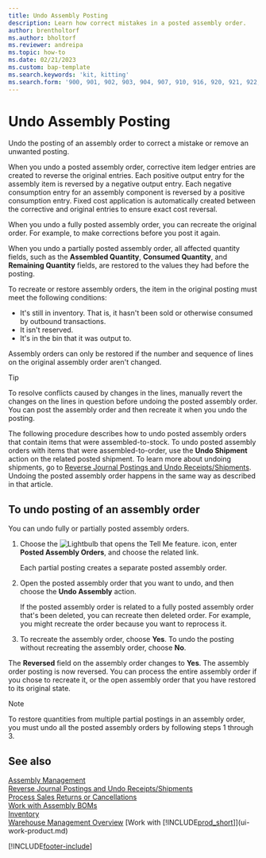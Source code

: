 ```yaml
---
title: Undo Assembly Posting
description: Learn how correct mistakes in a posted assembly order.
author: brentholtorf
ms.author: bholtorf
ms.reviewer: andreipa
ms.topic: how-to
ms.date: 02/21/2023
ms.custom: bap-template
ms.search.keywords: 'kit, kitting'
ms.search.form: '900, 901, 902, 903, 904, 907, 910, 916, 920, 921, 922, 923, 940, 941, 942, 930, 931, 932, 914, 915, 905'
---
```

# Undo Assembly Posting

Undo the posting of an assembly order to correct a mistake or remove an unwanted posting.

When you undo a posted assembly order, corrective item ledger entries are created to reverse the original entries. Each positive output entry for the assembly item is reversed by a negative output entry. Each negative consumption entry for an assembly component is reversed by a positive consumption entry. Fixed cost application is automatically created between the corrective and original entries to ensure exact cost reversal.  

When you undo a fully posted assembly order, you can recreate the original order. For example, to make corrections before you post it again.  

When you undo a partially posted assembly order, all affected quantity fields, such as the **Assembled Quantity**, **Consumed Quantity**, and **Remaining Quantity** fields, are restored to the values they had before the posting.  

To recreate or restore assembly orders, the item in the original posting must meet the following conditions:  

* It's still in inventory. That is, it hasn't been sold or otherwise consumed by outbound transactions.  
* It isn't reserved.  
* It's in the bin that it was output to.  

Assembly orders can only be restored if the number and sequence of lines on the original assembly order aren't changed.  

> [!TIP]  
> To resolve conflicts caused by changes in the lines, manually revert the changes on the lines in question before undoing the posted assembly order. You can post the assembly order and then recreate it when you undo the posting.  

The following procedure describes how to undo posted assembly orders that contain items that were assembled-to-stock. To undo posted assembly orders with items that were assembled-to-order, use the **Undo Shipment** action on the related posted shipment. To learn more about undoing shipments, go to [Reverse Journal Postings and Undo Receipts/Shipments](finance-how-reverse-journal-posting.md). Undoing the posted assembly order happens in the same way as described in that article.  

## To undo posting of an assembly order

You can undo fully or partially posted assembly orders.

1. Choose the ![Lightbulb that opens the Tell Me feature.](media/ui-search/search_small.png "Tell me what you want to do") icon, enter **Posted Assembly Orders**, and choose the related link.  

   Each partial posting creates a separate posted assembly order.  
2. Open the posted assembly order that you want to undo, and then choose the **Undo Assembly** action.  

    If the posted assembly order is related to a fully posted assembly order that's been deleted, you can recreate then deleted order. For example, you might recreate the order because you want to reprocess it.  
3. To recreate the assembly order, choose **Yes**. To undo the posting without recreating the assembly order, choose **No**.  

The **Reversed** field on the assembly order changes to **Yes**. The assembly order posting is now reversed. You can process the entire assembly order if you chose to recreate it, or the open assembly order that you have restored to its original state.  

> [!NOTE]  
> To restore quantities from multiple partial postings in an assembly order, you must undo all the posted assembly orders by following steps 1 through 3.  

## See also

[Assembly Management](assembly-assemble-items.md)  
[Reverse Journal Postings and Undo Receipts/Shipments](finance-how-reverse-journal-posting.md)  
[Process Sales Returns or Cancellations](sales-how-process-sales-returns-cancellations.md)  
[Work with Assembly BOMs](assembly-how-work-assembly-boms.md)  
[Inventory](inventory-manage-inventory.md)  
[Warehouse Management Overview](design-details-warehouse-management.md)
[Work with [!INCLUDE[prod_short](includes/prod_short.md)]](ui-work-product.md)


[!INCLUDE[footer-include](includes/footer-banner.md)]